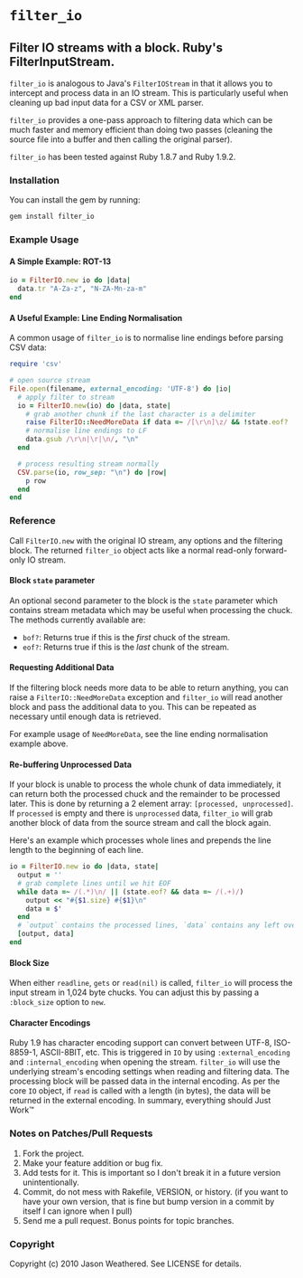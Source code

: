 # `filter_io`
## Filter IO streams with a block. Ruby's FilterInputStream.

`filter_io` is analogous to Java's `FilterIOStream` in that it allows you to intercept and process data in an IO stream. This is particularly useful when cleaning up bad input data for a CSV or XML parser.

`filter_io` provides a one-pass approach to filtering data which can be much faster and memory efficient than doing two passes (cleaning the source file into a buffer and then calling the original parser).

`filter_io` has been tested against Ruby 1.8.7 and Ruby 1.9.2.

### Installation

You can install the gem by running:

``` sh
gem install filter_io
```

### Example Usage

#### A Simple Example: ROT-13

``` ruby
io = FilterIO.new io do |data|
  data.tr "A-Za-z", "N-ZA-Mn-za-m"
end
```

#### A Useful Example: Line Ending Normalisation

A common usage of `filter_io` is to normalise line endings before parsing CSV data:

``` ruby
require 'csv'

# open source stream
File.open(filename, external_encoding: 'UTF-8') do |io|
  # apply filter to stream
  io = FilterIO.new(io) do |data, state|
    # grab another chunk if the last character is a delimiter
    raise FilterIO::NeedMoreData if data =~ /[\r\n]\z/ && !state.eof?
    # normalise line endings to LF
    data.gsub /\r\n|\r|\n/, "\n"
  end

  # process resulting stream normally
  CSV.parse(io, row_sep: "\n") do |row|
    p row
  end
end
```

### Reference

Call `FilterIO.new` with the original IO stream, any options and the filtering block. The returned `filter_io` object acts like a normal read-only forward-only IO stream.

#### Block `state` parameter

An optional second parameter to the block is the `state` parameter which contains stream metadata which may be useful when processing the chuck. The methods currently available are:

* `bof?`: Returns true if this is the *first* chuck of the stream.
* `eof?`: Returns true if this is the *last* chunk of the stream.

#### Requesting Additional Data

If the filtering block needs more data to be able to return anything, you can raise a `FilterIO::NeedMoreData` exception and `filter_io` will read another block and pass the additional data to you. This can be repeated as necessary until enough data is retrieved.

For example usage of `NeedMoreData`, see the line ending normalisation example above.

#### Re-buffering Unprocessed Data

If your block is unable to process the whole chunk of data immediately, it can return both the processed chuck and the remainder to be processed later. This is done by returning a 2 element array: `[processed, unprocessed]`. If `processed` is empty and there is `unprocessed` data, `filter_io` will grab another block of data from the source stream and call the block again.

Here's an example which processes whole lines and prepends the line length to the beginning of each line.

``` ruby
io = FilterIO.new io do |data, state|
  output = ''
  # grab complete lines until we hit EOF
  while data =~ /(.*)\n/ || (state.eof? && data =~ /(.+)/)
    output << "#{$1.size} #{$1}\n"
    data = $'
  end
  # `output` contains the processed lines, `data` contains any left over partial line
  [output, data]
end
```

#### Block Size

When either `readline`, `gets` or `read(nil)` is called, `filter_io` will process the input stream in 1,024 byte chucks. You can adjust this by passing a `:block_size` option to `new`.

#### Character Encodings

Ruby 1.9 has character encoding support can convert between UTF-8, ISO-8859-1, ASCII-8BIT, etc. This is triggered in `IO` by using `:external_encoding` and `:internal_encoding` when opening the stream.
`filter_io` will use the underlying stream's encoding settings when reading and filtering data. The processing block will be passed data in the internal encoding.
As per the core `IO` object, if `read` is called with a length (in bytes), the data will be returned in the external encoding.
In summary, everything should Just Work&trade;

### Notes on Patches/Pull Requests
 
1. Fork the project.
1. Make your feature addition or bug fix.
1. Add tests for it. This is important so I don't break it in a future version unintentionally.
1. Commit, do not mess with Rakefile, VERSION, or history. (if you want to have your own version, that is fine but bump version in a commit by itself I can ignore when I pull)
1. Send me a pull request. Bonus points for topic branches.

### Copyright

Copyright (c) 2010 Jason Weathered. See LICENSE for details.
